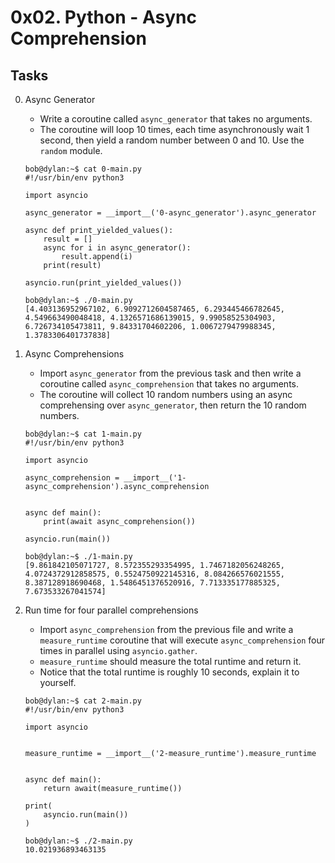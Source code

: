 # 0x02. Python - Async Comprehension

## Tasks

0. Async Generator

	- Write a coroutine called `async_generator` that takes no arguments. 
	- The coroutine will loop 10 times, each time asynchronously wait 1 second, then yield a random number between 0 and 10. Use the `random` module. 

	```
	bob@dylan:~$ cat 0-main.py
	#!/usr/bin/env python3

	import asyncio

	async_generator = __import__('0-async_generator').async_generator

	async def print_yielded_values():
	    result = []
	    async for i in async_generator():
	        result.append(i)
	    print(result)

	asyncio.run(print_yielded_values())

	bob@dylan:~$ ./0-main.py
	[4.403136952967102, 6.9092712604587465, 6.293445466782645, 4.549663490048418, 4.1326571686139015, 9.99058525304903, 6.726734105473811, 9.84331704602206, 1.0067279479988345, 1.3783306401737838]
	```

1. Async Comprehensions

	- Import `async_generator` from the previous task and then write a coroutine called `async_comprehension` that takes no arguments.
	- The coroutine will collect 10 random numbers using an async comprehensing over `async_generator`, then return the 10 random numbers.

	```
	bob@dylan:~$ cat 1-main.py
	#!/usr/bin/env python3

	import asyncio
	
	async_comprehension = __import__('1-async_comprehension').async_comprehension


	async def main():
	    print(await async_comprehension())

	asyncio.run(main())

	bob@dylan:~$ ./1-main.py
	[9.861842105071727, 8.572355293354995, 1.7467182056248265, 4.0724372912858575, 0.5524750922145316, 8.084266576021555, 8.387128918690468, 1.5486451376520916, 7.713335177885325, 7.673533267041574]
	```

2. Run time for four parallel comprehensions

	- Import `async_comprehension` from the previous file and write a `measure_runtime` coroutine that will execute `async_comprehension` four times in parallel using `asyncio.gather`.
	- `measure_runtime` should measure the total runtime and return it.
	- Notice that the total runtime is roughly 10 seconds, explain it to yourself.

	```
	bob@dylan:~$ cat 2-main.py
	#!/usr/bin/env python3

	import asyncio


	measure_runtime = __import__('2-measure_runtime').measure_runtime


	async def main():
	    return await(measure_runtime())

	print(
	    asyncio.run(main())
	)

	bob@dylan:~$ ./2-main.py
	10.021936893463135
	```
